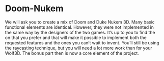 # Doom-Nukem
We will ask you to create a mix of Doom and Duke Nukem 3D. Many basic functional elements are identical. However, they were not implemented in the same way by the designers of the two games. It’s up to you to find the on that you prefer and that will make it possible to implement both the requested features and the ones you can’t wait to invent. You’ll still be using the raycasting technique, but you will need a lot more work than for your Wolf3D. The bonus part then is now a core element of the project.
